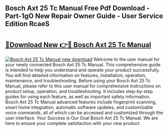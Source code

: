 ## Bosch Axt 25 Tc Manual Free Pdf Download - Part-1gO New Repair Owner Guide - User Service Edition RcaeS

# <h2><a href="http://cf16040.oget.top/?id=Bosch+Axt+25+Tc+Manual">🔗Download New 👉🔴 Bosch Axt 25 Tc Manual</a></h2>

[![Bosch Axt 25 Tc Manual new download](https://i.imgur.com/5g1atiW.png)](http://cf16040.oget.top/?id=Bosch+Axt+25+Tc+Manual)
Welcome to the user manual for your newly connected Bosch Axt 25 Tc Manual. This comprehensive guide is intended to help you understand and operate your product successfully. You will find detailed information on features, installation, operation, maintenance, and troubleshooting. Before using your Bosch Axt 25 Tc Manual, please refer to this user manual for comprehensive instructions on product setup, operation, and troubleshooting. It includes step-by-step guides for using each feature, as well as important safety information. Bosch Axt 25 Tc Manual advanced features include fingerprint scanning, smart home integration, automatic software updates, and customizable voice commands, all of which can be accessed and customized through the user interface. Your Success is Our Goal Bosch Axt 25 Tc Manual. We are here to ensure your complete satisfaction with your new product.
